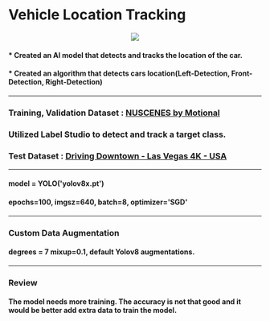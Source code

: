 # Vehicle Location Tracking   

<p align="center"><img src="https://github.com/suhyeong-jeon/Vehicle_Location_Tracking/assets/70623959/50e8e7c9-5e5b-43cb-be21-58fea42f302a"></p>

#### * Created an AI model that detects and tracks the location of the car.
#### * Created an algorithm that detects cars location(Left-Detection, Front-Detection, Right-Detection)   

- - -

### Training, Validation Dataset : [NUSCENES by Motional](https://www.nuscenes.org/nuscenes)
### Utilized Label Studio to detect and track a target class.
### Test Dataset : [Driving Downtown - Las Vegas 4K - USA](https://www.youtube.com/watch?v=DL703lh_my8&t=48s)   

- - -

#### model = YOLO('yolov8x.pt')
#### epochs=100, imgsz=640, batch=8, optimizer='SGD'   

- - -

### Custom Data Augmentation
#### degrees = 7 mixup=0.1, default Yolov8 augmentations.   

- - -

### Review
#### The model needs more training. The accuracy is not that good and it would be better add extra data to train the model.   
